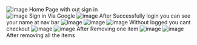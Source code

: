 ![image](https://github.com/Aish0864/amazon-d/assets/107114733/a4928477-942a-4b37-b80f-35afd2841dc7)
Home Page with out sign in              
![image](https://github.com/Aish0864/amazon-d/assets/107114733/2ab8bf34-4c63-498c-a011-31d6fb7357b6)
Sign in Via Google
![image](https://github.com/Aish0864/amazon-d/assets/107114733/280bcfbe-e0a2-4a27-bf33-4124b23b79fa)
After Successfully login you can see your name at nav bar
![image](https://github.com/Aish0864/amazon-d/assets/107114733/d8683132-8073-4b43-a69c-4b82013e7a4e)
![image](https://github.com/Aish0864/amazon-d/assets/107114733/3b61e3f0-773b-4c66-a0ef-e12904675343)
![image](https://github.com/Aish0864/amazon-d/assets/107114733/546b2ca6-712a-4617-973f-e182dd2c16c0)
Without logged you cant checkout
![image](https://github.com/Aish0864/amazon-d/assets/107114733/df1c524a-9006-449b-9a68-331d039f0373)
![image](https://github.com/Aish0864/amazon-d/assets/107114733/e150631a-ea1e-4dc8-9f74-a782bd4e50d2)
After Removing one item
![image](https://github.com/Aish0864/amazon-d/assets/107114733/887b8124-d563-45c4-b387-0ad258436d5a)
![image](https://github.com/Aish0864/amazon-d/assets/107114733/35ad7dd2-4468-48cd-9394-4b5145cc8e8c)
After removing all the items
  
 
 

